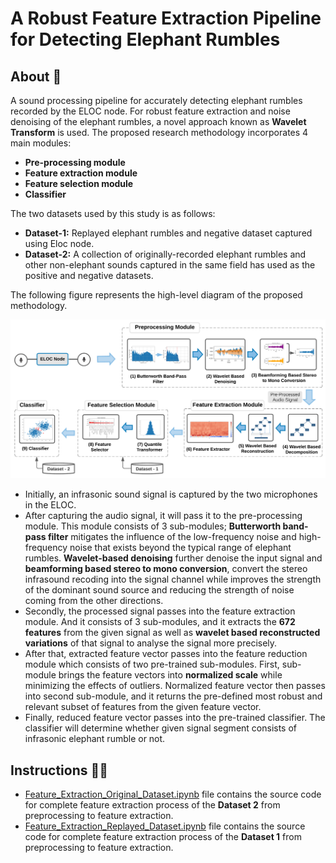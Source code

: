 # A Robust Feature Extraction Pipeline for Detecting Elephant Rumbles

## About 💬

A sound processing pipeline for accurately detecting elephant rumbles recorded by the ELOC node. For robust feature extraction and noise denoising of the elephant rumbles, a novel approach known as **Wavelet Transform** is used. The proposed research methodology incorporates 4 main modules: 
- **Pre-processing module**
- **Feature extraction module**
- **Feature selection module**
- **Classifier**

The two datasets used by this study is as follows:
- **Dataset-1:** Replayed elephant rumbles and negative dataset captured using Eloc node.
- **Dataset-2:** A collection of originally-recorded elephant rumbles and other non-elephant sounds captured in the same field has used as the positive and negative datasets.

The following figure represents the high-level diagram of the proposed methodology.

![High-Level-Architecture](https://github.com/vinuri-s/A-Robust-Feature-Extraction-Pipeline-for-Detecting-Elephant-Rumbles/blob/main/High%20Level%20Architecture.png?raw=true)

- Initially, an infrasonic sound signal is captured by the two microphones in the ELOC. 
- After capturing the audio signal, it will pass it to the pre-processing module. This module consists of 3 sub-modules; **Butterworth band-pass filter** mitigates the influence of the low-frequency noise and high-frequency noise that exists beyond the typical range of elephant rumbles. **Wavelet-based denoising** further denoise the input signal and **beamforming based stereo to mono conversion**, convert the stereo infrasound recoding into the signal channel while improves the strength of the dominant sound source and reducing the strength of noise coming from the other directions.
- Secondly, the processed signal passes into the feature extraction module. And it consists of 3 sub-modules, and it extracts the **672 features** from the given signal as well as **wavelet based reconstructed variations** of that signal to analyse the signal more precisely. 
- After that, extracted feature vector passes into the feature reduction module which consists of two pre-trained sub-modules. First, sub-module brings the feature vectors into **normalized scale** while minimizing the effects of outliers. Normalized feature vector then passes into second sub-module, and it returns the pre-defined most robust and relevant subset of features from the given feature vector.
- Finally, reduced feature vector passes into the pre-trained classifier. The classifier will determine whether given signal segment consists of infrasonic elephant rumble or not.

## Instructions 💁‍♀️

- <a href="https://github.com/vinuri-s/A-Robust-Feature-Extraction-Pipeline-for-Detecting-Elephant-Rumbles/blob/main/Feature_Extraction_Original_Dataset.ipynb" target="_blank">Feature_Extraction_Original_Dataset.ipynb</a> file contains the source code for complete feature extraction process of the **Dataset 2** from preprocessing to feature extraction.
- <a href="https://github.com/vinuri-s/A-Robust-Feature-Extraction-Pipeline-for-Detecting-Elephant-Rumbles/blob/main/Feature_Extraction_Replayed_Dataset.ipynb" target="_blank">Feature_Extraction_Replayed_Dataset.ipynb</a> file contains the source code for complete feature extraction process of the **Dataset 1** from preprocessing to feature extraction.
